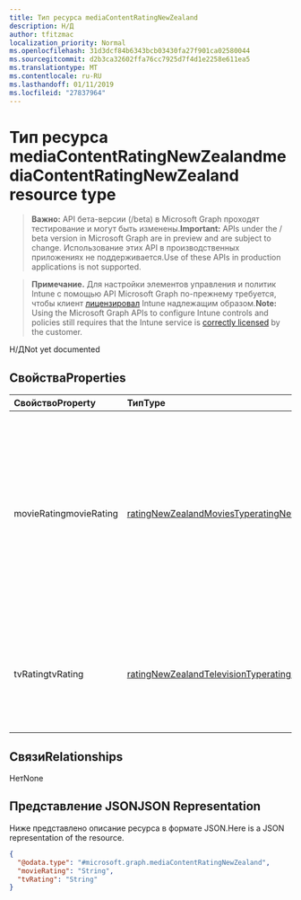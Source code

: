 ```yaml
---
title: Тип ресурса mediaContentRatingNewZealand
description: Н/Д
author: tfitzmac
localization_priority: Normal
ms.openlocfilehash: 31d3dcf84b6343bcb03430fa27f901ca02580044
ms.sourcegitcommit: d2b3ca32602ffa76cc7925d7f4d1e2258e611ea5
ms.translationtype: MT
ms.contentlocale: ru-RU
ms.lasthandoff: 01/11/2019
ms.locfileid: "27837964"
---
```

# <a name="mediacontentratingnewzealand-resource-type"></a><span data-ttu-id="fa4d7-103">Тип ресурса mediaContentRatingNewZealand</span><span class="sxs-lookup"><span data-stu-id="fa4d7-103">mediaContentRatingNewZealand resource type</span></span>

> <span data-ttu-id="fa4d7-104">**Важно:** API бета-версии (/beta) в Microsoft Graph проходят тестирование и могут быть изменены.</span><span class="sxs-lookup"><span data-stu-id="fa4d7-104">**Important:** APIs under the / beta version in Microsoft Graph are in preview and are subject to change.</span></span> <span data-ttu-id="fa4d7-105">Использование этих API в производственных приложениях не поддерживается.</span><span class="sxs-lookup"><span data-stu-id="fa4d7-105">Use of these APIs in production applications is not supported.</span></span>

> <span data-ttu-id="fa4d7-106">**Примечание.** Для настройки элементов управления и политик Intune с помощью API Microsoft Graph по-прежнему требуется, чтобы клиент [лицензировал](https://go.microsoft.com/fwlink/?linkid=839381) Intune надлежащим образом.</span><span class="sxs-lookup"><span data-stu-id="fa4d7-106">**Note:** Using the Microsoft Graph APIs to configure Intune controls and policies still requires that the Intune service is [correctly licensed](https://go.microsoft.com/fwlink/?linkid=839381) by the customer.</span></span>

<span data-ttu-id="fa4d7-107">Н/Д</span><span class="sxs-lookup"><span data-stu-id="fa4d7-107">Not yet documented</span></span>
## <a name="properties"></a><span data-ttu-id="fa4d7-108">Свойства</span><span class="sxs-lookup"><span data-stu-id="fa4d7-108">Properties</span></span>
|<span data-ttu-id="fa4d7-109">Свойство</span><span class="sxs-lookup"><span data-stu-id="fa4d7-109">Property</span></span>|<span data-ttu-id="fa4d7-110">Тип</span><span class="sxs-lookup"><span data-stu-id="fa4d7-110">Type</span></span>|<span data-ttu-id="fa4d7-111">Описание</span><span class="sxs-lookup"><span data-stu-id="fa4d7-111">Description</span></span>|
|:---|:---|:---|
|<span data-ttu-id="fa4d7-112">movieRating</span><span class="sxs-lookup"><span data-stu-id="fa4d7-112">movieRating</span></span>|[<span data-ttu-id="fa4d7-113">ratingNewZealandMoviesType</span><span class="sxs-lookup"><span data-stu-id="fa4d7-113">ratingNewZealandMoviesType</span></span>](../resources/intune-deviceconfig-ratingnewzealandmoviestype.md)|<span data-ttu-id="fa4d7-114">Оценка выбранных для новой Зеландии фильмы.</span><span class="sxs-lookup"><span data-stu-id="fa4d7-114">Movies rating selected for New Zealand.</span></span> <span data-ttu-id="fa4d7-115">Возможные значения: `allAllowed`, `allBlocked`, `general`, `parentalGuidance`, `mature`, `agesAbove13`, `agesAbove15`, `agesAbove16`, `agesAbove18`, `restricted`, `agesAbove16Restricted`.</span><span class="sxs-lookup"><span data-stu-id="fa4d7-115">Possible values are: `allAllowed`, `allBlocked`, `general`, `parentalGuidance`, `mature`, `agesAbove13`, `agesAbove15`, `agesAbove16`, `agesAbove18`, `restricted`, `agesAbove16Restricted`.</span></span>|
|<span data-ttu-id="fa4d7-116">tvRating</span><span class="sxs-lookup"><span data-stu-id="fa4d7-116">tvRating</span></span>|[<span data-ttu-id="fa4d7-117">ratingNewZealandTelevisionType</span><span class="sxs-lookup"><span data-stu-id="fa4d7-117">ratingNewZealandTelevisionType</span></span>](../resources/intune-deviceconfig-ratingnewzealandtelevisiontype.md)|<span data-ttu-id="fa4d7-118">Оценка TV, выбранной для новой Зеландии.</span><span class="sxs-lookup"><span data-stu-id="fa4d7-118">TV rating selected for New Zealand.</span></span> <span data-ttu-id="fa4d7-119">Возможные значения: `allAllowed`, `allBlocked`, `general`, `parentalGuidance`, `adults`.</span><span class="sxs-lookup"><span data-stu-id="fa4d7-119">Possible values are: `allAllowed`, `allBlocked`, `general`, `parentalGuidance`, `adults`.</span></span>|

## <a name="relationships"></a><span data-ttu-id="fa4d7-120">Связи</span><span class="sxs-lookup"><span data-stu-id="fa4d7-120">Relationships</span></span>
<span data-ttu-id="fa4d7-121">Нет</span><span class="sxs-lookup"><span data-stu-id="fa4d7-121">None</span></span>
## <a name="json-representation"></a><span data-ttu-id="fa4d7-122">Представление JSON</span><span class="sxs-lookup"><span data-stu-id="fa4d7-122">JSON Representation</span></span>
<span data-ttu-id="fa4d7-123">Ниже представлено описание ресурса в формате JSON.</span><span class="sxs-lookup"><span data-stu-id="fa4d7-123">Here is a JSON representation of the resource.</span></span>
<!-- {
  "blockType": "resource",
  "@odata.type": "microsoft.graph.mediaContentRatingNewZealand"
}
-->
``` json
{
  "@odata.type": "#microsoft.graph.mediaContentRatingNewZealand",
  "movieRating": "String",
  "tvRating": "String"
}
```





